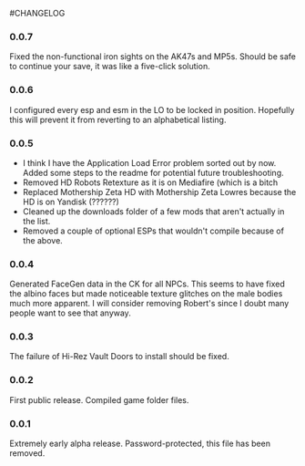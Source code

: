 #CHANGELOG

### 0.0.7

Fixed the non-functional iron sights on the AK47s and MP5s. Should be safe to continue your save, it was like a five-click solution.

### 0.0.6

I configured every esp and esm in the LO to be locked in position. Hopefully this will prevent it from reverting to an alphabetical listing.

### 0.0.5

- I think I have the Application Load Error problem sorted out by now. Added some steps to the readme for potential future troubleshooting.
- Removed HD Robots Retexture as it is on Mediafire (which is a bitch
- Replaced Mothership Zeta HD with Mothership Zeta Lowres because the HD is on Yandisk (??????)
- Cleaned up the downloads folder of a few mods that aren't actually in the list.
- Removed a couple of optional ESPs that wouldn't compile because of the above.

### 0.0.4

Generated FaceGen data in the CK for all NPCs. This seems to have fixed the albino faces but made noticeable texture glitches on the male bodies much more apparent. I will consider removing Robert's since I doubt many people want to see that anyway.

### 0.0.3

The failure of Hi-Rez Vault Doors to install should be fixed.

### 0.0.2

First public release. Compiled game folder files.

### 0.0.1

Extremely early alpha release. Password-protected, this file has been removed.